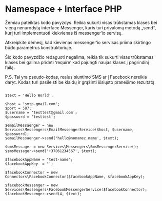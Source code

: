 # Namespace + Interface PHP

Žemiau pateiktas kodo pavyzdys. Reikia sukurti visas trūkstamas klases bei vieną nenurodytą interface Messenger, kuris turi privalomą metodą „send“, kurį turi implementuoti kiekvienas iš messenger‘io servisų.
 
Atkreipkite dėmesį, kad kievienas messenger‘io servisas priima skirtingo būdo parametrus konstruktoriuje.
 
Šio kodo pavyzdžio redaguoti negalima, reikia tik sukurti visas trūkstamas klases bei galima pridėti ‘require’ kad pajungti naujas klases į pagrindinį failą.
 
P.S.
Tai yra pseudo-kodas, realus siuntimo SMS ar į Facebook nereikia daryt. Kodas turi pasileisti be klaidų ir grąžinti išsiųsto pranešimo rezultatą.

```<?php

$text = 'Hello World';

$host = 'smtp.gmail.com';
$port = 587;
$username = 'testtest@gmail.com';
$password = 'testtest';

$emailMessaenger = new Services\Messengers\EmailMessengerService($host, $username, $password);
$emailMessaenger->send('hello@nonamez.name', $text);

$smsMessager = new Services\Messengers\SmsMessengerService();
$smsMessager->send('+37061234567', $text);

$facebookAppName = 'test-name';
$facebookAppKey  = '';

$facebookConnector = new Connectors\FacebookConnector($facebookAppName, $facebookAppKey);

$facebookMessenger = new Services\Messengers\FacebookMessengerService($facebookConnector);
$facebookMessenger->send(4, $text);